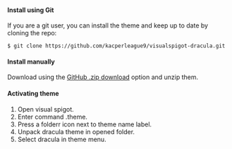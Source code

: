 #### Install using Git

If you are a git user, you can install the theme and keep up to date by cloning the repo:

    $ git clone https://github.com/kacperleague9/visualspigot-dracula.git

#### Install manually

Download using the [GitHub .zip download](https://github.com/kacperleague9/visualspigot-dracula/archive/master.zip) option and unzip them.

#### Activating theme

1. Open visual spigot.
2. Enter command .theme.
3. Press a folderr icon next to theme name label.
5. Unpack dracula theme in opened folder.
4. Select dracula in theme menu.
